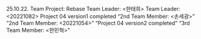 25.10.22. Team Project: Rebase
Team Leader: <한태희>
Team Leader: <20221082>
Project 04 version1 completed
“2nd Team Member: <손세광>”
 “2nd Team Member: <20221054>”
 “Project 04 version2 completed”
 “3rd Team Member: <한민혁>”